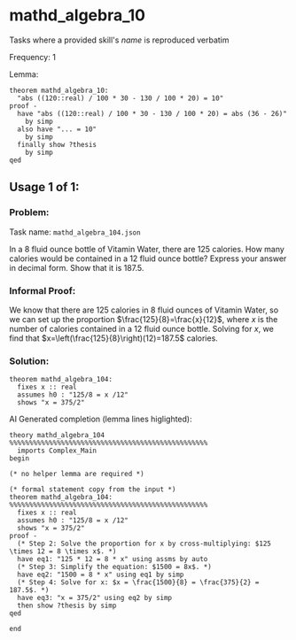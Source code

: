 # mathd_algebra_10

Tasks where a provided skill's *name* is reproduced verbatim

Frequency: 1

Lemma:
```isabelle
theorem mathd_algebra_10:
  "abs ((120::real) / 100 * 30 - 130 / 100 * 20) = 10"
proof -
  have "abs ((120::real) / 100 * 30 - 130 / 100 * 20) = abs (36 - 26)"
    by simp
  also have "... = 10"
    by simp
  finally show ?thesis
    by simp
qed
```


## Usage 1 of 1:
### Problem:
Task name: `mathd_algebra_104.json`

In a 8 fluid ounce bottle of Vitamin Water, there are 125 calories. How many calories would be contained in a 12 fluid ounce bottle? Express your answer in decimal form. Show that it is 187.5.
### Informal Proof:
We know that there are 125 calories in 8 fluid ounces of Vitamin Water, so we can set up the proportion $\frac{125}{8}=\frac{x}{12}$, where $x$ is the number of calories contained in a 12 fluid ounce bottle. Solving for $x$, we find that $x=\left(\frac{125}{8}\right)(12)=187.5$ calories.
### Solution:
```isabelle
theorem mathd_algebra_104:
  fixes x :: real
  assumes h0 : "125/8 = x /12"
  shows "x = 375/2"
```
AI Generated completion (lemma lines higlighted):
```isabelle
theory mathd_algebra_104 %%%%%%%%%%%%%%%%%%%%%%%%%%%%%%%%%%%%%%%%%%%%%%%%%%
  imports Complex_Main
begin

(* no helper lemma are required *)

(* formal statement copy from the input *)
theorem mathd_algebra_104: %%%%%%%%%%%%%%%%%%%%%%%%%%%%%%%%%%%%%%%%%%%%%%%%%%
  fixes x :: real
  assumes h0 : "125/8 = x /12"
  shows "x = 375/2"
proof -
  (* Step 2: Solve the proportion for x by cross-multiplying: $125 \times 12 = 8 \times x$. *)
  have eq1: "125 * 12 = 8 * x" using assms by auto
  (* Step 3: Simplify the equation: $1500 = 8x$. *)
  have eq2: "1500 = 8 * x" using eq1 by simp
  (* Step 4: Solve for x: $x = \frac{1500}{8} = \frac{375}{2} = 187.5$. *)
  have eq3: "x = 375/2" using eq2 by simp
  then show ?thesis by simp
qed

end
```
